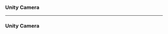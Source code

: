 
### Unity Camera

-------------------------------------------------------------

### Unity Camera


